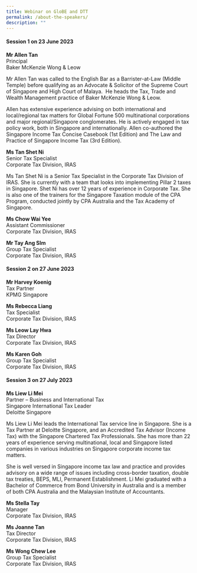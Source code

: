 ```yaml
---
title: Webinar on GloBE and DTT
permalink: /about-the-speakers/
description: ""
---
```

#### **Session 1 on 23 June 2023**


**Mr Allen Tan** <br>
Principal <br>
Baker McKenzie Wong &amp; Leow <br>

Mr Allen Tan was called to the English Bar as a Barrister-at-Law (Middle Temple) before qualifying as an Advocate &amp; Solicitor of the Supreme Court of Singapore and High Court of Malaya.&nbsp; He heads the Tax, Trade and Wealth Management practice of Baker McKenzie Wong &amp; Leow.

Allen has extensive experience advising on both international and local/regional tax matters for Global Fortune 500 multinational corporations and major regional/Singapore conglomerates. He is actively engaged in tax policy work, both in Singapore and internationally.&nbsp;Allen co-authored the Singapore Income Tax Concise Casebook (1st Edition) and The Law and Practice of Singapore Income Tax (3rd Edition).


**Ms Tan Shet Ni** <br>
Senior Tax Specialist <br>
Corporate Tax Division, IRAS <br>

Ms Tan Shet Ni is a Senior Tax Specialist in the Corporate Tax Division of IRAS. She is currently with a team that looks into implementing Pillar 2 taxes in Singapore. Shet Ni has over 12 years of experience in Corporate Tax. She is also one of the trainers for the Singapore Taxation module of the CPA Program, conducted jointly by CPA Australia and the Tax Academy of Singapore.

**Ms Chow Wai Yee** <br>
Assistant Commissioner <br>
Corporate Tax Division, IRAS <br>


**Mr Tay Ang SIm** <br>
Group Tax Specialist <br>
Corporate Tax Division, IRAS <br>


#### **Session 2 on 27 June 2023**

**Mr Harvey Koenig** <br>
Tax Partner <br>
KPMG Singapore <br>


**Ms Rebecca Liang** <br>
Tax Specialist <br>
Corporate Tax Division, IRAS <br>


**Ms Leow Lay Hwa** <br>
Tax Director <br>
Corporate Tax Division, IRAS <br>


**Ms Karen Goh** <br>
Group Tax Specialist <br>
Corporate Tax Division, IRAS <br>


#### **Session 3 on 27 July 2023**


**Ms Liew Li Mei** <br>
Partner – Business and International Tax <br>
Singapore International Tax Leader <br>
Deloitte Singapore <br>

Ms Liew Li Mei leads the International Tax service line in Singapore. She is a Tax Partner at Deloitte Singapore, and an Accredited Tax Advisor (Income Tax) with the Singapore Chartered Tax Professionals. She has more than 22 years of experience serving multinational, local and Singapore listed companies in various industries on Singapore corporate income tax matters.

She is well versed in Singapore income tax law and practice and provides advisory on a wide range of issues including cross-border taxation, double tax treaties, BEPS, MLI, Permanent Establishment. Li Mei graduated with a Bachelor of Commerce from Bond University in Australia and is a member of both CPA Australia and the Malaysian Institute of Accountants.

**Ms Stella Tay** <br>
Manager <br>
Corporate Tax Division, IRAS <br>

**Ms Joanne Tan** <br>
Tax Director <br>
Corporate Tax Division, IRAS <br>

**Ms Wong Chew Lee** <br>
Group Tax Specialist <br>
Corporate Tax Division, IRAS <br>